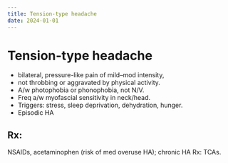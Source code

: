 ```yaml
---
title: Tension-type headache
date: 2024-01-01
---
```

# Tension-type headache

* bilateral, pressure-like pain of mild–mod intensity, 
* not throbbing or aggravated by physical activity. 
* A/w photophobia or phonophobia, not N/V. 
* Freq a/w myofascial sensitivity in neck/head. 
* Triggers: stress, sleep deprivation, dehydration, hunger. 
* Episodic HA 

## Rx: 
NSAIDs, 
acetaminophen (risk of med overuse HA); 
chronic HA Rx: TCAs.
